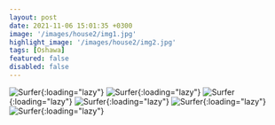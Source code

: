 ```yaml
---
layout: post
date: 2021-11-06 15:01:35 +0300
image: '/images/house2/img1.jpg'
highlight_image: '/images/house2/img2.jpg'
tags: [Oshawa]
featured: false
disabled: false
---
```

![Surfer]({{site.baseurl}}/images/house2/img3.jpg){:loading="lazy"}
![Surfer]({{site.baseurl}}/images/house2/img4.jpg){:loading="lazy"}
![Surfer]({{site.baseurl}}/images/house2/img5.jpg){:loading="lazy"}
![Surfer]({{site.baseurl}}/images/house2/img6.jpg){:loading="lazy"}
![Surfer]({{site.baseurl}}/images/house2/img7.jpg){:loading="lazy"}
![Surfer]({{site.baseurl}}/images/house2/img8.jpg){:loading="lazy"}
<!-- ![Surfer]({{site.baseurl}}/images/house2/img9.jpg){:loading="lazy"}
![Surfer]({{site.baseurl}}/images/house2/img10.jpg){:loading="lazy"}
![Surfer]({{site.baseurl}}/images/house2/img11.jpg){:loading="lazy"} -->